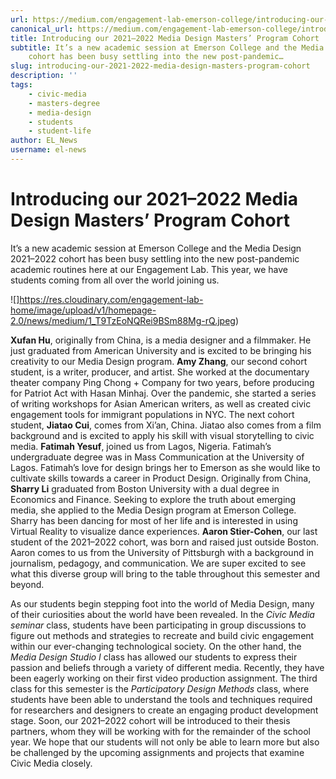 ```yaml
---
url: https://medium.com/engagement-lab-emerson-college/introducing-our-2021-2022-media-design-masters-program-cohort-4db77f8b6eac
canonical_url: https://medium.com/engagement-lab-emerson-college/introducing-our-2021-2022-media-design-masters-program-cohort-4db77f8b6eac
title: Introducing our 2021–2022 Media Design Masters’ Program Cohort
subtitle: It’s a new academic session at Emerson College and the Media Design 2021–2022
    cohort has been busy settling into the new post-pandemic…
slug: introducing-our-2021-2022-media-design-masters-program-cohort
description: ''
tags:
    - civic-media
    - masters-degree
    - media-design
    - students
    - student-life
author: EL_News
username: el-news
---
```


# Introducing our 2021–2022 Media Design Masters’ Program Cohort

It’s a new academic session at Emerson College and the Media Design 2021–2022 cohort has been busy settling into the new post-pandemic academic routines here at our Engagement Lab. This year, we have students coming from all over the world joining us.

![]https://res.cloudinary.com/engagement-lab-home/image/upload/v1/homepage-2.0/news/medium/1_T9TzEoNQRei9BSm88Mg-rQ.jpeg)

**Xufan Hu**, originally from China, is a media designer and a filmmaker. He just graduated from American University and is excited to be bringing his creativity to our Media Design program. **Amy Zhang**, our second cohort student, is a writer, producer, and artist. She worked at the documentary theater company Ping Chong + Company for two years, before producing for Patriot Act with Hasan Minhaj. Over the pandemic, she started a series of writing workshops for Asian American writers, as well as created civic engagement tools for immigrant populations in NYC. The next cohort student, **Jiatao Cui**, comes from Xi’an, China. Jiatao also comes from a film background and is excited to apply his skill with visual storytelling to civic media. **Fatimah Yesuf**, joined us from Lagos, Nigeria. Fatimah’s undergraduate degree was in Mass Communication at the University of Lagos. Fatimah’s love for design brings her to Emerson as she would like to cultivate skills towards a career in Product Design. Originally from China, **Sharry Li** graduated from Boston University with a dual degree in Economics and Finance. Seeking to explore the truth about emerging media, she applied to the Media Design program at Emerson College. Sharry has been dancing for most of her life and is interested in using Virtual Reality to visualize dance experiences. **Aaron Stier-Cohen**, our last student of the 2021–2022 cohort, was born and raised just outside Boston. Aaron comes to us from the University of Pittsburgh with a background in journalism, pedagogy, and communication. We are super excited to see what this diverse group will bring to the table throughout this semester and beyond.

As our students begin stepping foot into the world of Media Design, many of their curiosities about the world have been revealed. In the _Civic Media seminar_ class, students have been participating in group discussions to figure out methods and strategies to recreate and build civic engagement within our ever-changing technological society. On the other hand, the _Media Design Studio I_ class has allowed our students to express their passion and beliefs through a variety of different media. Recently, they have been eagerly working on their first video production assignment. The third class for this semester is the _Participatory Design Methods_ class, where students have been able to understand the tools and techniques required for researchers and designers to create an engaging product development stage. Soon, our 2021–2022 cohort will be introduced to their thesis partners, whom they will be working with for the remainder of the school year. We hope that our students will not only be able to learn more but also be challenged by the upcoming assignments and projects that examine Civic Media closely.
